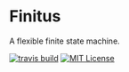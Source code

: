 # Finitus
A flexible finite state machine.

[![travis build](https://img.shields.io/travis/jonoco/finite-state-machine.svg?style=flat-square)](https://travis-ci.org/jonoco/finite-state-machine)
[![MIT License](https://img.shields.io/npm/l/finite-state-machine.svg?style=flat-square)](https://opensource.org/licenses/MIT)